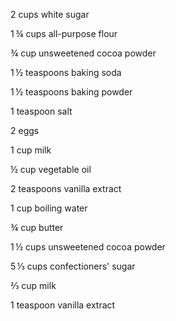 2 cups white sugar

1 ¾ cups all-purpose flour

¾ cup unsweetened cocoa powder

1 ½ teaspoons baking soda

1 ½ teaspoons baking powder

1 teaspoon salt

2 eggs

1 cup milk

½ cup vegetable oil

2 teaspoons vanilla extract

1 cup boiling water

¾ cup butter

1 ½ cups unsweetened cocoa powder

5 ⅓ cups confectioners' sugar

⅔ cup milk

1 teaspoon vanilla extract